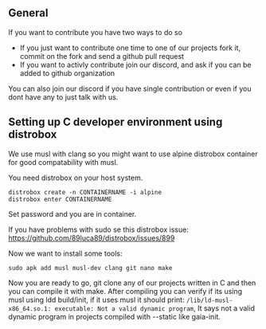## General
If you want to contribute you have two ways to do so
- If you just want to contribute one time to one of our projects fork it, commit on the fork and send a github pull request
- If you want to activly contribute join our discord, and ask if you can be added to github organization

You can also join our discord if you have single contribution or even if you dont have any to just talk with us.

## Setting up C developer environment using distrobox
We use musl with clang so you might want to use alpine distrobox container for good compatability with musl.

You need distrobox on your host system.
```
distrobox create -n CONTAINERNAME -i alpine
distrobox enter CONTAINERNAME
```
Set password and you are in container.

If you have problems with sudo se this distrobox issue: 
https://github.com/89luca89/distrobox/issues/899

Now we want to install some tools: 
```
sudo apk add musl musl-dev clang git nano make
```
Now you are ready to go, git clone any of our projects written in C and then you can compile it with make.
After compiling you can verify if its using musl using ldd build/init, if it uses musl it should print:
``/lib/ld-musl-x86_64.so.1: executable: Not a valid dynamic program``,
It says not a valid dynamic program in projects compiled with --static like gaia-init.
